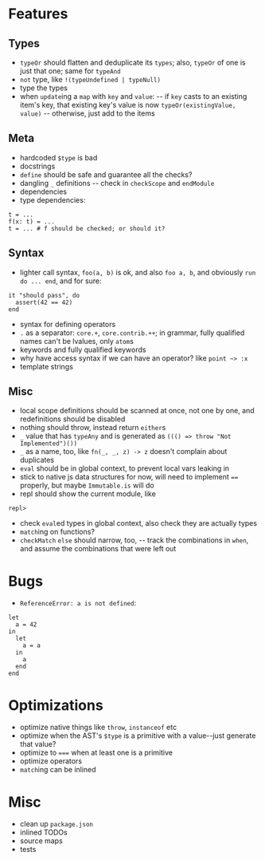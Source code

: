 # Features
## Types
- `typeOr` should flatten and deduplicate its `types`; also, `typeOr` of one is just that one; same for `typeAnd`
- `not` type, like `!(typeUndefined | typeNull)`
- type the types
- when `update`ing a `map` with `key` and `value`:
-- if `key` casts to an existing item's key, that existing key's value is now `typeOr(existingValue, value)`
-- otherwise, just add to the items

## Meta
- hardcoded `$type` is bad
- docstrings
- `define` should be safe and guarantee all the checks?
- dangling `_` definitions -- check in `checkScope` and `endModule`
- dependencies
- type dependencies:
```
t = ...
f(x: t) = ...
t = ... # f should be checked; or should it?
```

## Syntax
- lighter call syntax, `foo(a, b)` is ok, and also `foo a, b`, and obviously `run do ... end`, and for sure:
```
it "should pass", do
  assert(42 == 42)
end
```
- syntax for defining operators
- `.` as a separator: `core.+`, `core.contrib.++`; in grammar, fully qualified names can't be lvalues, only `atom`s
- keywords and fully qualified keywords
- why have access syntax if we can have an operator? like `point ~> :x`
- template strings

## Misc
- local scope definitions should be scanned at once, not one by one, and redefinitions should be disabled
- nothing should throw, instead return `either`s
- `_` value that has `typeAny` and is generated as `((() => throw "Not Implemented")())`
- `_` as a name, too, like `fn(_, _, z) -> z` doesn't complain about duplicates
- `eval` should be in global context, to prevent local vars leaking in
- stick to native js data structures for now, will need to implement `==` properly, but maybe `Immutable.is` will do
- repl should show the current module, like
```
repl>
```
- check `eval`ed types in global context, also check they are actually types
- `match`ing on functions?
- `checkMatch` `else` should narrow, too, -- track the combinations in `when`, and assume the combinations that were left out

# Bugs
- `ReferenceError: a is not defined`:
```
let
  a = 42
in
  let
    a = a
  in
    a
  end
end
```

# Optimizations
- optimize native things like `throw`, `instanceof` etc
- optimize when the AST's `$type` is a primitive with a value--just generate that value?
- optimize to `===` when at least one is a primitive
- optimize operators
- `match`ing can be inlined

# Misc
- clean up `package.json`
- inlined TODOs
- source maps
- tests
